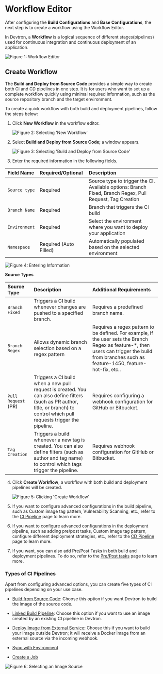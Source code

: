 # Workflow Editor

After configuring the **Build Configurations** and **Base Configurations**, the next step is to create a workflow using the Workflow Editor.

In Devtron, a **Workflow** is a logical sequence of different stages(pipelines) used for continuous integration and continuous deployment of an application. 

 ![Figure 1: Workflow Editor](https://devtron-public-asset.s3.us-east-2.amazonaws.com/images/creating-application/arora1.gif)

## Create Workflow

The **Build and Deploy from Source Code** provides a simple way to create both CI and CD pipelines in one step. It is for users who want to set up a complete workflow quickly using minimal required information, such as the source repository branch and the target environment.

To create a quick workflow with both build and deployment pipelines, follow the steps below: 

1. Click **New Workflow** in the workflow editor.

     ![Figure 2: Selecting 'New Workflow'](https://devtron-public-asset.s3.us-east-2.amazonaws.com/images/creating-application/workflow/build-deploy-new-create-workflow.jpg)

2. Select **Build and Deploy from Source Code**; a window appears.

     ![Figure 3: Selecting 'Build and Deploy from Source Code'](https://devtron-public-asset.s3.us-east-2.amazonaws.com/images/creating-application/workflow/build-deploy-new-build-deploy-from-source-code.jpg)

3. Enter the required information in the following fields.

 | Field Name|Required/Optional| Description|
 | :--- | :--- | :--- |
 | `Source type`| Required| Source type to trigger the CI. Available options: Branch Fixed, Branch Regex, Pull Request, Tag Creation|
 | `Branch Name`| Required| Branch that triggers the CI build|
 | `Environment` | Required |Select the environment where you want to deploy your application |
 | `Namespace`| Required (Auto Filled)| Automatically populated based on the selected environment | 

   ![Figure 4: Entering Information](https://devtron-public-asset.s3.us-east-2.amazonaws.com/images/creating-application/workflow/build-deploy-new-cred.jpg)

 **Source Types**

 |Source Type| Description| Additional Requirements|
 |:---|:---|:---|
 | `Branch Fixed`| Triggers a CI build whenever changes are pushed to a specified branch.| Requires a predefined branch name.|
 | `Branch Regex`| Allows dynamic branch selection based on a regex pattern| Requires a regex pattern to be defined. For example, if the user sets the Branch Regex as feature-\*, then users can trigger the build from branches such as feature-1450, feature-hot-fix, etc.. |
 | `Pull Request` (PR) | Triggers a CI build when a new pull request is created. You can also define filters (such as PR author, title, or branch) to control which pull requests trigger the pipeline. | Requires configuring a webhook configuration for GitHub or Bitbucket.|
 | `Tag Creation`| Triggers a build whenever a new tag is created. You can also define filters (such as author and tag name) to control which tags trigger the pipeline.| Requires webhook configuration for GitHub or Bitbucket.|
 
4. Click **Create Workflow**; a workflow with both build and deployment pipelines will be created.

     ![Figure 5: Clicking 'Create Workflow'](https://devtron-public-asset.s3.us-east-2.amazonaws.com/images/creating-application/workflow/build-deploy-new-save-workflow.jpg)

5. If you want to configure advanced configurations in the build pipeline, such as Custom image tag pattern, Vulnerability Scanning, etc., refer to the [CI Pipeline](./ci-pipeline.md#advanced-options) page to learn more.

6. If you want to configure advanced configurations in the deployment pipeline, such as adding pre/post tasks, Custom image tag pattern, configure different deployment strategies, etc., refer to the [CD Pipeline](./cd-pipeline.mdcd-pipeline.md) page to learn more.

7. If you want, you can also add Pre/Post Tasks in both build and deployment pipelines. To do so, refer to the [Pre/Post tasks](./ci-build-pre-post-plugins.md) page to learn more.


### Types of CI Pipelines

Apart from configuring advanced options, you can create five types of CI pipelines depending on your use case.

* [Build from Source Code](./ci-pipeline.md#id-1.-build-from-source-code): Choose this option if you want Devtron to build the image of the source code.

* [Linked Build Pipeline](./ci-pipeline.md#id-2.-linked-build-pipeline): Choose this option if you want to use an image created by an existing CI pipeline in Devtron.

* [Deploy Image from External Service](./ci-pipeline.md#id-3.-deploy-image-from-external-service): Choose this if you want to build your image outside Devtron; it will receive a Docker image from an external source via the incoming webhook.

* [Sync with Environment](./ci-pipeline.md#id-4.-sync-with-environment) <a href="https://devtron.ai/pricing"><img src="https://devtron-public-asset.s3.us-east-2.amazonaws.com/images/elements/EnterpriseTag.svg" height="12"></a>

* [Create a Job](./ci-pipeline.md#id-5.-create-a-job)

![Figure 6: Selecting an Image Source](https://devtron-public-asset.s3.us-east-2.amazonaws.com/images/creating-application/workflow/workflow-ci.jpg)